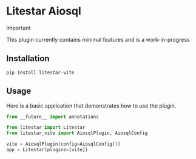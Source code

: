 # Litestar Aiosql

> [!IMPORTANT]
> This plugin currently contains minimal features and is a work-in-progress

## Installation

```shell
pip install litestar-vite
```

## Usage

Here is a basic application that demonstrates how to use the plugin.

```python
from __future__ import annotations

from litestar import Litestar
from litestar_vite import AiosqlPlugin, AiosqlConfig

vite = AiosqlPlugin(config=AiosqlConfig())
app = Litestar(plugins=[vite])

```
